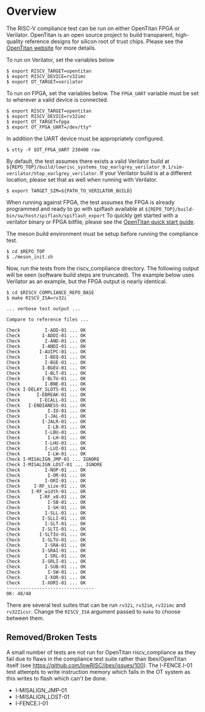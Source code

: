 
# Overview
The RISC-V compliance test can be run on either OpenTitan FPGA or Verilator.
OpenTitan is an open source project to build transparent, high-quality reference designs for silicon root of trust chips.
Please see the [OpenTitan website](https://opentitan.org) for more details.

To run on Verilator, set the variables below

```console
$ export RISCV_TARGET=opentitan
$ export RISCV_DEVICE=rv32imc
$ export OT_TARGET=verilator
```

To run on FPGA, set the variables below.
The `FPGA_UART` variable must be set to wherever a valid device is connected.

```console
$ export RISCV_TARGET=opentitan
$ export RISCV_DEVICE=rv32imc
$ export OT_TARGET=fpga
$ export OT_FPGA_UART=/dev/tty*
```

In addition the UART device must be appropriately configured.

```console
$ stty -F $OT_FPGA_UART 230400 raw
```

By default, the test assumes there exists a valid Verilator build at `${REPO_TOP}/build/lowrisc_systems_top_earlgrey_verilator_0.1/sim-verilator/Vtop_earlgrey_verilator`.
If your Verilator build is at a different location, please set that as well when running with Verilator.

```console
$ export TARGET_SIM=${PATH_TO_VERILATOR_BUILD}
```

When running against FPGA, the test assumes the FPGA is already programmed and ready to go with spiflash available at `${REPO_TOP}/build-bin/sw/host/spiflash/spiflash_export`
To quickly get started with a verilator binary or FPGA bitfile, please see the [OpenTitan quick start guide](https://docs.opentitan.org/doc/ug/quickstart/).

The meson build environment must be setup before running the compliance test.

```console
$ cd $REPO_TOP
$ ./meson_init.sh
```

Now, run the tests from the riscv_compliance directory.
The following output will be seen (software build steps are truncated).
The example below uses Verilator as an example, but the FPGA output is nearly identical.

```console
$ cd $RISCV_COMPLIANCE_REPO_BASE
$ make RISCV_ISA=rv32i

... verbose test output ...

Compare to reference files ...

Check         I-ADD-01 ... OK
Check        I-ADDI-01 ... OK
Check         I-AND-01 ... OK
Check        I-ANDI-01 ... OK
Check       I-AUIPC-01 ... OK
Check         I-BEQ-01 ... OK
Check         I-BGE-01 ... OK
Check        I-BGEU-01 ... OK
Check         I-BLT-01 ... OK
Check        I-BLTU-01 ... OK
Check         I-BNE-01 ... OK
Check I-DELAY_SLOTS-01 ... OK
Check      I-EBREAK-01 ... OK
Check       I-ECALL-01 ... OK
Check   I-ENDIANESS-01 ... OK
Check          I-IO-01 ... OK
Check         I-JAL-01 ... OK
Check        I-JALR-01 ... OK
Check          I-LB-01 ... OK
Check         I-LBU-01 ... OK
Check          I-LH-01 ... OK
Check         I-LHU-01 ... OK
Check         I-LUI-01 ... OK
Check          I-LW-01 ... OK
Check I-MISALIGN_JMP-01 ... IGNORE
Check I-MISALIGN_LDST-01 ... IGNORE
Check         I-NOP-01 ... OK
Check          I-OR-01 ... OK
Check         I-ORI-01 ... OK
Check     I-RF_size-01 ... OK
Check    I-RF_width-01 ... OK
Check       I-RF_x0-01 ... OK
Check          I-SB-01 ... OK
Check          I-SH-01 ... OK
Check         I-SLL-01 ... OK
Check        I-SLLI-01 ... OK
Check         I-SLT-01 ... OK
Check        I-SLTI-01 ... OK
Check       I-SLTIU-01 ... OK
Check        I-SLTU-01 ... OK
Check         I-SRA-01 ... OK
Check        I-SRAI-01 ... OK
Check         I-SRL-01 ... OK
Check        I-SRLI-01 ... OK
Check         I-SUB-01 ... OK
Check          I-SW-01 ... OK
Check         I-XOR-01 ... OK
Check        I-XORI-01 ... OK
--------------------------------
OK: 48/48
```

There are several test suites that can be run `rv32i`, `rv32im`, `rv32imc` and `rv32Zicsr`.
Change the `RISCV_ISA` argument passed to `make` to choose between them.


## Removed/Broken Tests
A small number of tests are not run for OpenTitan riscv_compliance as they fail
due to flaws in the compliance test suite rather than Ibex/OpenTitan itself (see
https://github.com/lowRISC/ibex/issues/100). The I-FENCE.I-01 test attempts to
write instruction memory which fails in the OT system as this writes to flash
which can't be done.

* I-MISALIGN_JMP-01
* I-MISALIGN_LDST-01
* I-FENCE.I-01

